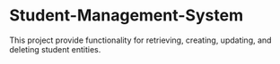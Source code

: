 # Student-Management-System
This project provide functionality for retrieving, creating, updating, and deleting student entities.
